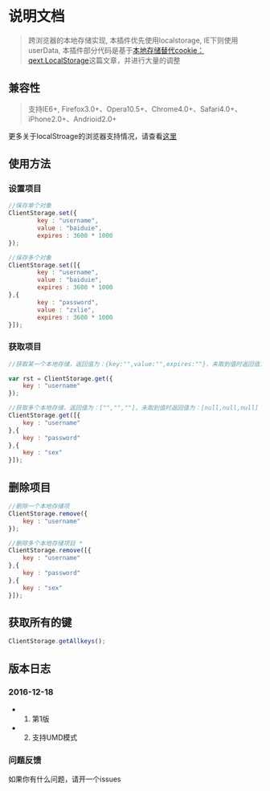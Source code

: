 # 说明文档

> 跨浏览器的本地存储实现, 本插件优先使用localstorage, IE下则使用userData, 本插件部分代码是基于[本地存储替代cookie：qext.LocalStorage](https://www.baidufe.com/item/af0bb5872f2a1ef337ce.html)这篇文章，并进行大量的调整


## 兼容性
> 支持IE6+, Firefox3.0+、Opera10.5+、Chrome4.0+、Safari4.0+、iPhone2.0+、Andrioid2.0+

更多关于localStroage的浏览器支持情况，请查看[这里](http://caniuse.com/#search=localstorage)


## 使用方法

### 设置项目

``` javascript
//保存单个对象
ClientStorage.set({
		key : "username",
		value : "baiduie",
		expires : 3600 * 1000
});

//保存多个对象
ClientStorage.set([{
		key : "username",
		value : "baiduie",
		expires : 3600 * 1000
},{
		key : "password",
		value : "zxlie",
		expires : 3600 * 1000
}]);
```

### 获取项目

``` javascript
//获取某一个本地存储，返回值为：{key:"",value:"",expires:""}，未取到值时返回值为：null

var rst = ClientStorage.get({
	key : "username"
});

//获取多个本地存储，返回值为：["","",""]，未取到值时返回值为：[null,null,null]
ClientStorage.get([{
	key : "username"
},{
	key : "password"
},{
	key : "sex"
}]);
```


## 删除项目

``` javascript
//删除一个本地存储项
ClientStorage.remove({
	key : "username"
});

//删除多个本地存储项目 *
ClientStorage.remove([{
	key : "username"
},{
	key : "password"
},{
	key : "sex"
}]);
```



## 获取所有的键

``` javascript
ClientStorage.getAllkeys();
```


## 版本日志

### 2016-12-18
- 1. 第1版
- 2. 支持UMD模式


### 问题反馈
如果你有什么问题，请开一个issues



